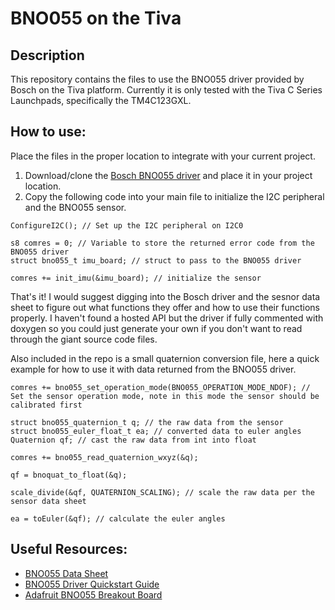 # BNO055 on the Tiva

## Description
This repository contains the files to use the BNO055 driver provided by Bosch on the Tiva platform. Currently it is only tested with the Tiva C Series Launchpads, specifically the TM4C123GXL.

## How to use:

Place the files in the proper location to integrate with your current project.

1. Download/clone the [Bosch BNO055 driver](https://github.com/BoschSensortec/BNO055_driver) and place it in your project location.
2. Copy the following code into your main file to initialize the I2C peripheral and the BNO055 sensor.

```
ConfigureI2C(); // Set up the I2C peripheral on I2C0

s8 comres = 0; // Variable to store the returned error code from the BNO055 driver
struct bno055_t imu_board; // struct to pass to the BNO055 driver

comres += init_imu(&imu_board); // initialize the sensor
```

That's it! I would suggest digging into the Bosch driver and the sesnor data sheet to figure out what functions they offer and how to use their functions properly. I haven't found a hosted API but the driver if fully commented with doxygen so you could just generate your own if you don't want to read through the giant source code files.

Also included in the repo is a small quaternion conversion file, here a quick example for how to use it with data returned from the BNO055 driver.

```
comres += bno055_set_operation_mode(BNO055_OPERATION_MODE_NDOF); // Set the sensor operation mode, note in this mode the sensor should be calibrated first

struct bno055_quaternion_t q; // the raw data from the sensor
struct bno055_euler_float_t ea; // converted data to euler angles
Quaternion qf; // cast the raw data from int into float

comres += bno055_read_quaternion_wxyz(&q);

qf = bnoquat_to_float(&q);

scale_divide(&qf, QUATERNION_SCALING); // scale the raw data per the sensor data sheet

ea = toEuler(&qf); // calculate the euler angles
```

## Useful Resources:
- [BNO055 Data Sheet](https://www.bosch-sensortec.com/media/boschsensortec/downloads/datasheets/bst-bno055-ds000.pdf)
- [BNO055 Driver Quickstart Guide](https://www.bosch-sensortec.com/media/boschsensortec/downloads/application_notes_1/bst-bno055-an007.pdf)
- [Adafruit BNO055 Breakout Board](https://learn.adafruit.com/adafruit-bno055-absolute-orientation-sensor/overview)
